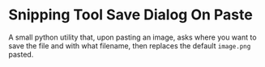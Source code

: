# Snipping Tool Save Dialog On Paste
A small python utility that, upon pasting an image, asks where you want to save the file and with what filename, then replaces the default `image.png` pasted.

